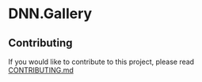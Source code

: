 # DNN.Gallery

## Contributing
If you would like to contribute to this project, please read [CONTRIBUTING.md](https://github.com/DNNCommunity/DNN.Gallery/blob/develop/.github/CONTRIBUTING.md)
